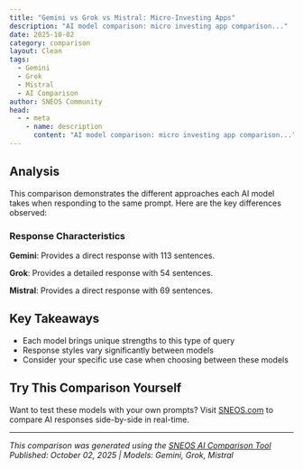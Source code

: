 ```yaml
---
title: "Gemini vs Grok vs Mistral: Micro-Investing Apps"
description: "AI model comparison: micro investing app comparison..."
date: 2025-10-02
category: comparison
layout: Clean
tags:
  - Gemini
  - Grok
  - Mistral
  - AI Comparison
author: SNEOS Community
head:
  - - meta
    - name: description
      content: "AI model comparison: micro investing app comparison..."
---
```


<ChatComparison
  title="Gemini vs Grok vs Mistral: Micro-Investing Apps"
  prompt="micro investing app comparison"
  :responses='{
    "Gemini": "Okay, let\u0027s break down a comparison of popular micro-investing apps.  I\u0027ll focus on key features, pros, cons, and target audiences.  Keep in mind that fees and features can change, so it\u0027s always best to check the app\u0027s website for the most up-to-date information.\n\n**Key Comparison Points:**\n\n*   **Investment Options:**  What assets can you invest in? (Stocks, ETFs, Crypto, etc.)\n*   **Account Minimums:** How much do you need to start investing?\n*   **Fees:**  What are the subscription fees, transaction fees, or other charges?\n*   **Round-Ups:** Does the app offer automatic round-ups of purchases to the nearest dollar?\n*   **Educational Resources:** Does the app provide learning materials for beginners?\n*   **Automation:**  How much automation is offered for investing? (e.g., robo-advisors, recurring investments)\n*   **Account Types:** What types of accounts are supported (taxable, retirement, custodial, etc.)?\n*   **Social Features:** Does it have any social or community features?\n*   **Security:**  How secure is the app? (encryption, insurance)\n*   **Customer Support:** What are the options for getting help?\n\n**Popular Micro-Investing Apps: A Comparison**\n\nHere\u0027s a breakdown of some of the top contenders:\n\n**1. Acorns**\n\n*   **Investment Options:** ETFs (diversified portfolios based on risk tolerance)\n*   **Account Minimums:** Generally, $0 to start investing.\n*   **Fees:**\n    *   **Acorns Personal:** \\$3/month (includes investing, checking account, and retirement account).\n    *   **Acorns Family:** \\$5/month (includes everything in Personal, plus investment accounts for kids).\n    *   **Acorns Premium:** \\$9/month (includes everything in Family, plus more features like trust account support and higher earning potential)\n*   **Round-Ups:** Yes, automatic round-ups to the nearest dollar.\n*   **Educational Resources:** Yes, articles and videos.\n*   **Automation:** Robo-advisor builds and manages portfolios based on your goals and risk tolerance.\n*   **Account Types:** Taxable, Roth IRA, Traditional IRA, SEP IRA, Custodial (UTMA/UGMA)\n*   **Social Features:** Limited.\n*   **Security:** SIPC insurance (up to \\$500,000), encryption.\n*   **Customer Support:** Email, FAQs.\n*   **Pros:**\n    *   Very beginner-friendly.\n    *   Automatic round-ups make investing effortless.\n    *   Diversified ETF portfolios.\n    *   Retirement account options.\n    *   Offers a checking account with investment features.\n*   **Cons:**\n    *   Monthly fees can eat into returns, especially with small balances.\n    *   Limited investment options (only ETFs).\n    *   Less control over specific investments.\n*   **Target Audience:**  Beginners, students, those who want a hands-off, automated approach to investing small amounts regularly.\n\n**2. Stash**\n\n*   **Investment Options:** Stocks, ETFs (themed investments)\n*   **Account Minimums:** Generally, \\$5 to start investing.\n*   **Fees:**\n    *   **Stash Growth:** \\$3/month (Personal brokerage account \u002B Bank account)\n    *   **Stash\u002B:** \\$9/month (Everything in Growth \u002B Investment accounts for kids \u002B Premium investment advice)\n*   **Round-Ups:** Yes, \u0022Stock-Back\u0022 rewards (earn fractional shares of companies when you spend at certain retailers).\n*   **Educational Resources:** Yes, articles and guides.\n*   **Automation:**  Auto-Stash (automatic transfers to your account).  \u0022Smart Portfolio\u0022 feature (robo-advisor).\n*   **Account Types:** Taxable, Roth IRA, Traditional IRA, Custodial (UTMA/UGMA)\n*   **Social Features:** Limited.\n*   **Security:** SIPC insurance (up to \\$500,000), encryption.\n*   **Customer Support:** Email, FAQs.\n*   **Pros:**\n    *   Themed investments can be appealing (e.g., \u0022Clean Energy,\u0022 \u0022Do What You Love\u0022).\n    *   Fractional shares allow you to invest in expensive stocks with little money.\n    *   Debit card with Stock-Back rewards.\n    *   Custodial accounts available.\n*   **Cons:**\n    *   Monthly fees can be high relative to small balances.\n    *   The themed investments may encourage less diversification.\n*   **Target Audience:**  Beginners who want to invest in companies they believe in, those interested in thematic investing, and parents looking for custodial accounts.\n\n**3. Robinhood**\n\n*   **Investment Options:** Stocks, ETFs, Options, Cryptocurrency\n*   **Account Minimums:** \\$0\n*   **Fees:**\n    *   **Robinhood Standard:** \\$0 per month\n    *   **Robinhood Gold:** \\$5 per month (offers higher instant deposits, margin investing, and research reports)\n*   **Round-Ups:** No.\n*   **Educational Resources:** Limited, primarily news articles and basic definitions.\n*   **Automation:** Recurring investments are possible.\n*   **Account Types:** Taxable\n*   **Social Features:** Limited, some news and analyst ratings available.\n*   **Security:** SIPC insurance (up to \\$500,000), encryption.\n*   **Customer Support:** Email, FAQs (customer support has been a point of criticism in the past).\n*   **Pros:**\n    *   Commission-free trading.\n    *   Access to a wider range of investment options, including crypto.\n    *   Simple and user-friendly interface.\n*   **Cons:**\n    *   Limited educational resources.\n    *   Can encourage risky behavior due to ease of trading.\n    *   Customer support can be slow.\n    *   No retirement accounts.\n*   **Target Audience:**  More experienced investors who want commission-free trading and access to a wider range of assets.  Not recommended for absolute beginners due to the lack of guidance.\n\n**4. Webull**\n\n*   **Investment Options:** Stocks, ETFs, Options, Cryptocurrency\n*   **Account Minimums:** \\$0\n*   **Fees:** Commission-free trading.\n*   **Round-Ups:** No.\n*   **Educational Resources:**  Limited, but improving.  Some news and analysis.\n*   **Automation:**  Recurring investments are possible.\n*   **Account Types:** Taxable\n*   **Social Features:** Paper trading (simulated trading).\n*   **Security:** SIPC insurance (up to \\$500,000), encryption.\n*   **Customer Support:** Email, phone.\n*   **Pros:**\n    *   Commission-free trading.\n    *   Paper trading for practicing strategies.\n    *   Access to pre-market and after-hours trading.\n*   **Cons:**\n    *   Limited educational resources.\n    *   More complex interface than some other apps.\n    *   No retirement accounts.\n*   **Target Audience:**  Intermediate investors who want commission-free trading, advanced charting tools, and access to pre-market/after-hours trading.\n\n**5. Public.com**\n\n*   **Investment Options:** Stocks, ETFs, Cryptocurrency\n*   **Account Minimums:** \\$0\n*   **Fees:** Commission-free trading.\n*   **Round-Ups:** No.\n*   **Educational Resources:** Yes, educational content integrated into the app.\n*   **Automation:** No\n*   **Account Types:** Taxable\n*   **Social Features:** Yes, users can follow other investors, share their portfolio, and discuss investments.\n*   **Security:** SIPC insurance (up to \\$500,000), encryption.\n*   **Customer Support:** Email, in-app chat.\n*   **Pros:**\n    *   Commission-free trading.\n    *   Strong focus on social investing and learning from others.\n    *   Offers fractional shares.\n    *   Good educational resources.\n*   **Cons:**\n    *   Social aspect may encourage less informed investment decisions.\n    *   No retirement accounts.\n*   **Target Audience:**  Millennials and Gen Z investors who are interested in social investing and learning from others.\n\n**Summary Table**\n\n| Feature           | Acorns            | Stash             | Robinhood        | Webull            | Public.com       |\n|--------------------|-------------------|-------------------|-------------------|-------------------|-------------------|\n| Investment Options | ETFs              | Stocks, ETFs      | Stocks, ETFs, Options, Crypto | Stocks, ETFs, Options, Crypto | Stocks, ETFs, Crypto |\n| Account Minimum   | \\$0               | \\$5               | \\$0               | \\$0               | \\$0               |\n| Fees              | Monthly (tiered)   | Monthly (tiered)   | \\$0 (or \\$5 Gold) | \\$0               | \\$0               |\n| Round-Ups        | Yes               | Yes (Stock-Back)  | No                | No                | No                |\n| Education         | Good              | Good              | Limited           | Limited           | Good              |\n| Automation        | Robo-advisor      | Auto-Stash, Smart Portfolio | Recurring       | Recurring       | No              |\n| Account Types     | Taxable, IRA, Custodial | Taxable, IRA, Custodial | Taxable           | Taxable           | Taxable           |\n| Social Features   | Limited           | Limited           | Limited           | Limited           | Yes               |\n\n**Important Considerations Before Choosing:**\n\n*   **Your Investment Goals:** Are you saving for retirement, a down payment on a house, or another goal?\n*   **Your Risk Tolerance:** How comfortable are you with the possibility of losing money?\n*   **Your Investment Knowledge:** Are you a beginner or do you have some experience?\n*   **The Fees:**  Carefully consider the fees and how they will impact your returns, especially with small balances.\n*   **Account Types:** Does the app offer the type of account you need (e.g., retirement account)?\n*   **Security:** Ensure the app has robust security measures in place.\n\n**Disclaimer:**  I am an AI chatbot and cannot provide financial advice. This information is for general comparison purposes only. Always do your own research and consult with a qualified financial advisor before making any investment decisions.\n",
    "Grok": "Micro-investing apps are platforms that allow users to invest small amounts of money, often by rounding up purchases or investing spare change. They are designed for beginners or those with limited funds who want to start building wealth. Below is a comparison of some popular micro-investing apps based on key features like fees, investment options, ease of use, and additional tools. The data is based on general information up to October 2023; always check the latest details on the app\u0027s website or terms before signing up.\n\n### Popular Micro-Investing Apps\n1. **Acorns**\n2. **Stash**\n3. **Robinhood**\n4. **Wealthfront** (more of a robo-advisor but offers low-entry investing)\n5. **Betterment** (similar to Wealthfront, with micro-investing potential)\n\n### Comparison Table\n\n| **App**          | **Key Features**                                                                 | **Fees**                                                                 | **Investment Options**                     | **Minimum Investment** | **Best For**                              | **Pros**                                      | **Cons**                                      |\n|-------------------|---------------------------------------------------------------------------------|-------------------------------------------------------------------------|-------------------------------------------|-------------------------|------------------------------------------|----------------------------------------------|----------------------------------------------|\n| **Acorns**        | Round-up feature (invests spare change), automated investing, educational content | $1-$5/month (Lite: $1, Personal: $3, Family: $5)                        | ETFs (diversified portfolios)              | $5                      | Beginners, hands-off investors           | Easy to use, automatic savings, educational tools | Limited investment choices, fees can add up for small balances |\n| **Stash**         | Fractional shares, personalized advice, banking features in higher plans         | $1-$9/month (Beginner: $1, Growth: $3, Stash\u002B: $9)                      | Stocks, ETFs, fractional shares            | $0.01 (fractional shares) | Beginners wanting control over picks      | Low entry cost, educational content, banking option | Monthly fees regardless of balance, limited advanced tools |\n| **Robinhood**     | Commission-free trading, fractional shares, no account minimum                  | $0 (no commission on trades, optional Gold plan at $5/month for perks)  | Stocks, ETFs, options, crypto              | $1 (fractional shares)  | Active investors, budget-conscious users  | No fees for basic use, wide investment range | No automated investing, less guidance for newbies |\n| **Wealthfront**   | Automated investing, tax-loss harvesting, goal-based planning                   | 0.25% annual advisory fee, no trading fees                              | ETFs (customized portfolios)               | $500                     | Hands-off investors with slightly more funds | Low fees, advanced features like tax optimization | Higher minimum, less control over investments |\n| **Betterment**    | Goal-based investing, robo-advisor, tax-loss harvesting                         | 0.25% annual fee (Digital plan), 0.40% (Premium plan), no trading fees | ETFs (diversified portfolios)              | $0 (Digital plan)       | Beginners, long-term planners             | No minimum for basic plan, solid planning tools | Annual fee can be pricey for small accounts, limited manual control |\n\n### Detailed Comparison Factors\n\n1. **Ease of Use**:\n   - **Acorns** and **Stash** are highly user-friendly, with simple interfaces and automated features tailored for beginners.\n   - **Robinhood** offers a clean design but requires more decision-making since it\u2019s not automated.\n   - **Wealthfront** and **Betterment** are intuitive but cater slightly more to users comfortable with robo-advisors and long-term planning.\n\n2. **Fees**:\n   - **Robinhood** stands out with no commissions or mandatory fees for basic use, ideal for cost-conscious users.\n   - **Acorns** and **Stash** charge flat monthly fees, which can eat into returns if your balance is low (e.g., $3/month on a $50 balance is a high percentage).\n   - **Wealthfront** and **Betterment** have percentage-based fees (0.25%-0.40%), which might be cheaper for smaller accounts compared to flat fees but scale with larger balances.\n\n3. **Investment Options**:\n   - **Robinhood** and **Stash** offer the most flexibility, allowing investments in individual stocks and fractional shares.\n   - **Acorns**, **Wealthfront**, and **Betterment** focus on diversified ETF portfolios, which are less risky but offer less control.\n\n4. **Minimum Investment**:\n   - Most apps (except Wealthfront) have very low or no minimums, making them accessible for micro-investors.\n   - **Wealthfront**\u2019s $500 minimum might be a barrier for true micro-investing.\n\n5. **Additional Features**:\n   - **Acorns**: Round-up feature and \u201CFound Money\u201D (cashback from partnered brands).\n   - **Stash**: Educational resources and a banking account in higher tiers.\n   - **Robinhood**: Crypto trading and margin trading (for advanced users via Gold plan).\n   - **Wealthfront/Betterment**: Advanced financial planning tools, tax-loss harvesting, and goal tracking.\n\n### Which App Should You Choose?\n- **If you\u2019re a total beginner and want automation**: Go with **Acorns** for its round-up feature and simplicity, but watch the fees.\n- **If you want to pick your own stocks with low costs**: Choose **Robinhood** for commission-free trading and flexibility.\n- **If you want a mix of guidance and control**: **Stash** is a good middle ground with fractional shares and advice.\n- **If you have a slightly larger starting amount and prefer a hands-off approach**: **Wealthfront** or **Betterment** offers robust robo-advising with low annual fees.\n\n### Things to Consider\n- **Fees vs. Balance**: If your investment is small (under $500), flat monthly fees (like Acorns or Stash) can be costlier than percentage-based fees (like Betterment).\n- **Investment Goals**: Are you saving for a specific goal (Betterment/Wealthfront) or experimenting with stocks (Robinhood/Stash)?\n- **Risk Tolerance**: Automated ETF portfolios (Acorns, Wealthfront) are generally safer than individual stocks (Robinhood, Stash).\n\n### Conclusion\nEach micro-investing app caters to slightly different needs. For absolute beginners with little money to invest, **Acorns** or **Stash** might feel most approachable. For those wanting no fees and more control, **Robinhood** is a strong choice. For slightly larger investments with a long-term focus, **Wealthfront** or **Betterment** could be more suitable. Assess your budget, goals, and how much effort you want to put into investing before deciding.\n\nIf you\u2019d like a deeper dive into a specific app or feature (like round-ups or tax-loss harvesting), let me know! Also, remember to check current promotions\u2014many of these apps offer sign-up bonuses (e.g., $5-$10 free to invest).",
    "Mistral": "Micro-investing apps have become popular for their ability to make investing accessible and affordable for everyone. Here\u0027s a comparison of some popular micro-investing apps:\n\n### 1. **Acorns**\n- **Features**:\n  - **Round-Ups**: Automatically invests spare change from purchases.\n  - **Investment Portfolios**: Offers diversified portfolios based on risk tolerance.\n  - **Acorns Later**: Retirement account options.\n  - **Acorns Spend**: Checking account with a debit card.\n  - **Educational Content**: Financial literacy resources.\n- **Fees**:\n  - **Lite**: $1/month for investment account.\n  - **Personal**: $3/month for investment, retirement, and checking accounts.\n  - **Family**: $5/month includes all Personal features plus investment accounts for kids.\n- **Pros**:\n  - Easy to use.\n  - Automated investing.\n  - Educational resources.\n- **Cons**:\n  - Limited investment options.\n  - Higher fees for smaller accounts.\n\n### 2. **Stash**\n- **Features**:\n  - **Fractional Shares**: Invest in partial shares of stocks and ETFs.\n  - **Themed Investments**: Invest in themes like tech, green energy, etc.\n  - **Stash Retire**: Retirement account options.\n  - **Stash Banking**: Checking account with a debit card.\n- **Fees**:\n  - **Beginner**: $1/month for investment account.\n  - **Growth**: $3/month for investment and retirement accounts.\n  - **Stash\u002B**: $9/month includes all Growth features plus investment accounts for kids and additional perks.\n- **Pros**:\n  - Wide range of investment options.\n  - Themed investments.\n  - Educational content.\n- **Cons**:\n  - Higher fees for smaller accounts.\n  - Limited investment tools.\n\n### 3. **Robinhood**\n- **Features**:\n  - **Commission-Free Trading**: No fees for stock, ETF, options, and cryptocurrency trades.\n  - **Fractional Shares**: Invest in partial shares of stocks and ETFs.\n  - **Cryptocurrency Trading**: Access to various cryptocurrencies.\n  - **Robinhood Gold**: Premium features like margin trading and professional research.\n- **Fees**:\n  - **Standard**: Free for basic trading.\n  - **Robinhood Gold**: $5/month for premium features.\n- **Pros**:\n  - No commission fees.\n  - Wide range of investment options.\n  - User-friendly interface.\n- **Cons**:\n  - Limited educational resources.\n  - No retirement account options.\n\n### 4. **Betterment**\n- **Features**:\n  - **Robo-Advisor**: Automated investment management.\n  - **Tax-Loss Harvesting**: Automatically sells losing investments to offset gains.\n  - **Retirement Planning**: Tools for retirement savings.\n  - **Socially Responsible Investing**: Options for ethical investing.\n- **Fees**:\n  - **Digital**: 0.25% annual fee.\n  - **Premium**: 0.40% annual fee for access to financial advisors.\n- **Pros**:\n  - Comprehensive investment management.\n  - Tax-efficient strategies.\n  - Retirement planning tools.\n- **Cons**:\n  - Higher fees for smaller accounts.\n  - Limited investment options compared to traditional brokers.\n\n### 5. **Public**\n- **Features**:\n  - **Commission-Free Trading**: No fees for stock and ETF trades.\n  - **Fractional Shares**: Invest in partial shares of stocks and ETFs.\n  - **Social Features**: Community-driven investing with the ability to follow other investors.\n  - **Themes**: Invest in themed portfolios.\n- **Fees**:\n  - **Standard**: Free for basic trading.\n- **Pros**:\n  - No commission fees.\n  - Social investing features.\n  - User-friendly interface.\n- **Cons**:\n  - Limited investment options.\n  - No retirement account options.\n\n### Summary\n- **Acorns** and **Stash** are great for beginners looking for automated investing and educational resources.\n- **Robinhood** and **Public** are ideal for those who want commission-free trading and a wide range of investment options.\n- **Betterment** is suitable for those seeking comprehensive investment management and retirement planning.\n\nChoosing the right app depends on your investment goals, budget, and the level of automation and educational support you need."
  }'
  published-date="10:19"
/>

## Analysis

This comparison demonstrates the different approaches each AI model takes when responding to the same prompt. Here are the key differences observed:

### Response Characteristics

**Gemini**: Provides a direct response with 113 sentences. 

**Grok**: Provides a detailed response with 54 sentences. 

**Mistral**: Provides a direct response with 69 sentences. 

## Key Takeaways

- Each model brings unique strengths to this type of query
- Response styles vary significantly between models
- Consider your specific use case when choosing between these models

## Try This Comparison Yourself

Want to test these models with your own prompts? Visit [SNEOS.com](https://sneos.com) to compare AI responses side-by-side in real-time.

---

*This comparison was generated using the [SNEOS AI Comparison Tool](https://sneos.com)*
*Published: October 02, 2025 | Models: Gemini, Grok, Mistral*
